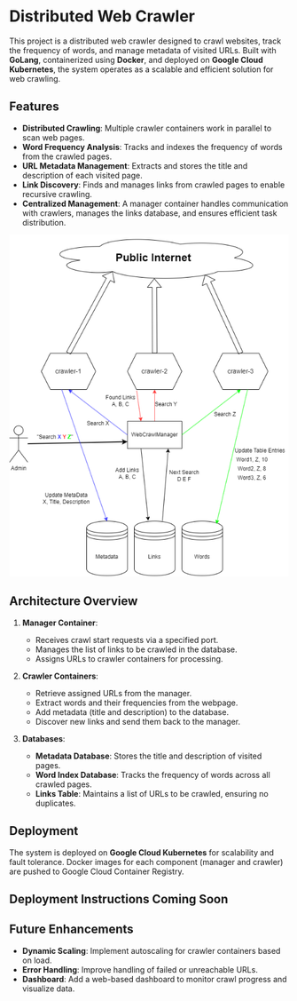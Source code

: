
# Distributed Web Crawler

This project is a distributed web crawler designed to crawl websites, track the frequency of words, and manage metadata of visited URLs. Built with **GoLang**, containerized using **Docker**, and deployed on **Google Cloud Kubernetes**, the system operates as a scalable and efficient solution for web crawling.

## Features

- **Distributed Crawling**: Multiple crawler containers work in parallel to scan web pages.
- **Word Frequency Analysis**: Tracks and indexes the frequency of words from the crawled pages.
- **URL Metadata Management**: Extracts and stores the title and description of each visited page.
- **Link Discovery**: Finds and manages links from crawled pages to enable recursive crawling.
- **Centralized Management**: A manager container handles communication with crawlers, manages the links database, and ensures efficient task distribution.

![Architecture Diagram](assets/WebCrawler1.png)

## Architecture Overview

1. **Manager Container**:
   - Receives crawl start requests via a specified port.
   - Manages the list of links to be crawled in the database.
   - Assigns URLs to crawler containers for processing.

2. **Crawler Containers**:
   - Retrieve assigned URLs from the manager.
   - Extract words and their frequencies from the webpage.
   - Add metadata (title and description) to the database.
   - Discover new links and send them back to the manager.

3. **Databases**:
   - **Metadata Database**: Stores the title and description of visited pages.
   - **Word Index Database**: Tracks the frequency of words across all crawled pages.
   - **Links Table**: Maintains a list of URLs to be crawled, ensuring no duplicates.

## Deployment

The system is deployed on **Google Cloud Kubernetes** for scalability and fault tolerance. Docker images for each component (manager and crawler) are pushed to Google Cloud Container Registry.

## Deployment Instructions Coming Soon


## Future Enhancements

- **Dynamic Scaling**: Implement autoscaling for crawler containers based on load.
- **Error Handling**: Improve handling of failed or unreachable URLs.
- **Dashboard**: Add a web-based dashboard to monitor crawl progress and visualize data.

